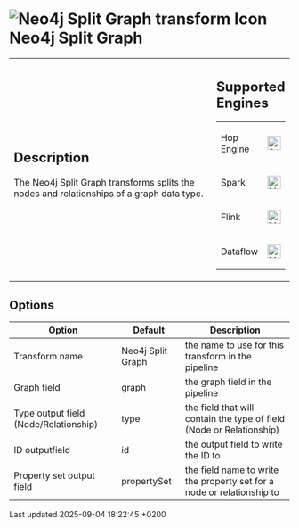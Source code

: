 <div id="header">

# <span class="image image-doc-icon">![Neo4j Split Graph transform Icon](../assets/images/transforms/icons/neo4j_split.svg)</span> Neo4j Split Graph

</div>

<div id="content">

<div id="preamble">

<div class="sectionbody">

<table>
<colgroup>
<col style="width: 75%" />
<col style="width: 25%" />
</colgroup>
<tbody>
<tr class="odd">
<td><div class="content">
<div class="sect1">
<h2 id="_description">Description</h2>
<div class="sectionbody">
<div class="paragraph">
<p>The Neo4j Split Graph transforms splits the nodes and relationships of a graph data type.</p>
</div>
</div>
</div>
</div></td>
<td><div class="content">
<div class="sect1">
<h2 id="_supported_engines">Supported Engines</h2>
<div class="sectionbody">
<table>
<tbody>
<tr class="odd">
<td><p>Hop Engine</p></td>
<td><div class="content">
<div class="paragraph">
<p><span class="image"><img src="../assets/images/check_mark.svg" alt="Supported" width="24" /></span></p>
</div>
</div></td>
</tr>
<tr class="even">
<td><p>Spark</p></td>
<td><div class="content">
<div class="paragraph">
<p><span class="image"><img src="../assets/images/question_mark.svg" alt="Maybe Supported" width="24" /></span></p>
</div>
</div></td>
</tr>
<tr class="odd">
<td><p>Flink</p></td>
<td><div class="content">
<div class="paragraph">
<p><span class="image"><img src="../assets/images/question_mark.svg" alt="Maybe Supported" width="24" /></span></p>
</div>
</div></td>
</tr>
<tr class="even">
<td><p>Dataflow</p></td>
<td><div class="content">
<div class="paragraph">
<p><span class="image"><img src="../assets/images/question_mark.svg" alt="Maybe Supported" width="24" /></span></p>
</div>
</div></td>
</tr>
</tbody>
</table>
</div>
</div>
</div></td>
</tr>
</tbody>
</table>

</div>

</div>

<div class="sect1">

## Options

<div class="sectionbody">

| Option                                | Default           | Description                                                            |
| ------------------------------------- | ----------------- | ---------------------------------------------------------------------- |
| Transform name                        | Neo4j Split Graph | the name to use for this transform in the pipeline                     |
| Graph field                           | graph             | the graph field in the pipeline                                        |
| Type output field (Node/Relationship) | type              | the field that will contain the type of field (Node or Relationship)   |
| ID outputfield                        | id                | the output field to write the ID to                                    |
| Property set output field             | propertySet       | the field name to write the property set for a node or relationship to |

</div>

</div>

</div>

<div id="footer">

<div id="footer-text">

Last updated 2025-09-04 18:22:45 +0200

</div>

</div>
